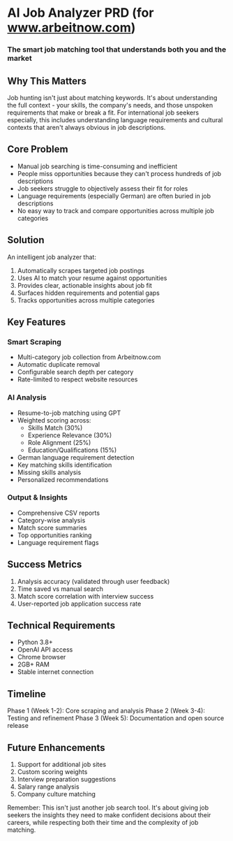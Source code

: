 # AI Job Analyzer PRD (for www.arbeitnow.com)
### The smart job matching tool that understands both you and the market

## Why This Matters
Job hunting isn't just about matching keywords. It's about understanding the full context - your skills, the company's needs, and those unspoken requirements that make or break a fit. For international job seekers especially, this includes understanding language requirements and cultural contexts that aren't always obvious in job descriptions.

## Core Problem
- Manual job searching is time-consuming and inefficient
- People miss opportunities because they can't process hundreds of job descriptions
- Job seekers struggle to objectively assess their fit for roles
- Language requirements (especially German) are often buried in job descriptions
- No easy way to track and compare opportunities across multiple job categories

## Solution
An intelligent job analyzer that:
1. Automatically scrapes targeted job postings
2. Uses AI to match your resume against opportunities
3. Provides clear, actionable insights about job fit
4. Surfaces hidden requirements and potential gaps
5. Tracks opportunities across multiple categories

## Key Features

### Smart Scraping
- Multi-category job collection from Arbeitnow.com
- Automatic duplicate removal
- Configurable search depth per category
- Rate-limited to respect website resources

### AI Analysis
- Resume-to-job matching using GPT
- Weighted scoring across:
  - Skills Match (30%)
  - Experience Relevance (30%)
  - Role Alignment (25%)
  - Education/Qualifications (15%)
- German language requirement detection
- Key matching skills identification
- Missing skills analysis
- Personalized recommendations

### Output & Insights
- Comprehensive CSV reports
- Category-wise analysis
- Match score summaries
- Top opportunities ranking
- Language requirement flags

## Success Metrics
1. Analysis accuracy (validated through user feedback)
2. Time saved vs manual search
3. Match score correlation with interview success
4. User-reported job application success rate

## Technical Requirements
- Python 3.8+
- OpenAI API access
- Chrome browser
- 2GB+ RAM
- Stable internet connection

## Timeline
Phase 1 (Week 1-2): Core scraping and analysis
Phase 2 (Week 3-4): Testing and refinement
Phase 3 (Week 5): Documentation and open source release

## Future Enhancements
1. Support for additional job sites
2. Custom scoring weights
3. Interview preparation suggestions
4. Salary range analysis
5. Company culture matching

Remember: This isn't just another job search tool. It's about giving job seekers the insights they need to make confident decisions about their careers, while respecting both their time and the complexity of job matching.
